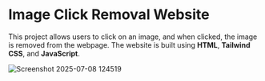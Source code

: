 # Image Click Removal Website

This project allows users to click on an image, and when clicked, the image is removed from the webpage. The website is built using **HTML**, **Tailwind CSS**, and **JavaScript**.


![Screenshot 2025-07-08 124519](https://github.com/user-attachments/assets/ea80e15a-0710-4aa7-bec2-cb7d5528d2d4)
